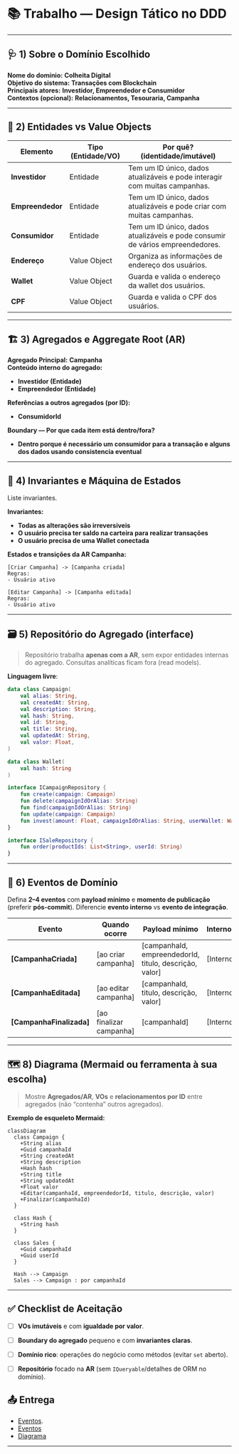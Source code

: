 # 📚 Trabalho — Design Tático no DDD

---

## 🩺 1) Sobre o Domínio Escolhido
**Nome do domínio:** **Colheita Digital**  
**Objetivo do sistema:** **Transações com Blockchain**  
**Principais atores:** **Investidor, Empreendedor e Consumidor**  
**Contextos (opcional):** **Relacionamentos, Tesouraria, Campanha**

---

## 🧩 2) Entidades vs Value Objects

| Elemento | Tipo (Entidade/VO) | Por quê? (identidade/imutável) |
|-------------------|-------------------------------|-------------------------------------------------------------------------------|
| **Investidor**    | Entidade                      | Tem um ID único, dados atualizáveis ​​e pode interagir com muitas campanhas.    |
| **Empreendedor**  | Entidade                      | Tem um ID único, dados atualizáveis ​​e pode criar com muitas campanhas.        |
| **Consumidor**    | Entidade                      | Tem um ID único, dados atualizáveis ​​e pode consumir de vários empreendedores. |
| **Endereço**      | Value Object                  | Organiza as informações de endereço dos usuários.                             |
| **Wallet**        | Value Object                  | Guarda e valida o endereço da wallet dos usuários.                            |
| **CPF**           | Value Object                  | Guarda e valida o CPF dos usuários.                                           |

---

## 🏗️ 3) Agregados e Aggregate Root (AR)
**Agregado Principal:** **Campanha**  
**Conteúdo interno do agregado:**  
- **Investidor (Entidade)**
- **Empreendedor (Entidade)**

**Referências a outros agregados (por ID):**  
- **ConsumidorId**

**Boundary — Por que cada item está dentro/fora?**  
- **Dentro porque é necessário um consumidor para a transação e alguns dos dados usando consistencia eventual**

---

## 🧭 4) Invariantes e Máquina de Estados
Liste invariantes.

**Invariantes:**
- **Todas as alterações são irreversiveis**
- **O usuário precisa ter saldo na carteira para realizar transações**
- **O usuário precisa de uma Wallet conectada**

**Estados e transições da AR Campanha:**
```
[Criar Campanha] -> [Campanha criada]
Regras:
- Usuário ativo

[Editar Campanha] -> [Campanha editada]
Regras:
- Usuário ativo
```

---

## 🗃️ 5) Repositório do Agregado (interface)
> Repositório trabalha **apenas com a AR**, sem expor entidades internas do agregado. Consultas analíticas ficam fora (read models).

**Linguagem livre**:
```kotlin
data class Campaign(
	val alias: String,
	val createdAt: String,
	val description: String,
	val hash: String,
	val id: String,
	val title: String,
	val updatedAt: String,
	val valor: Float,
)

data class Wallet(
	val hash: String
)

interface ICampaignRepository {
    fun create(campaign: Campaign)
    fun delete(campaignIdOrAlias: String)
    fun find(campaignIdOrAlias: String)
    fun update(campaign: Campaign)
    fun invest(amount: Float, campaignIdOrAlias: String, userWallet: Wallet)
}

interface ISaleRepository {
    fun order(productIds: List<String>, userId: String)
}
```


---

## 📣 6) Eventos de Domínio
Defina **2–4 eventos** com **payload mínimo** e **momento de publicação** (preferir **pós-commit**). Diferencie **evento interno** vs **evento de integração**.

| Evento | Quando ocorre | Payload mínimo | Interno/Integração | Observações |
|---|---|---|---|---|
| **[CampanhaCriada]** | [ao criar campanha] | [campanhaId, empreendedorId, titulo, descrição, valor] | [Interno] | [Empreendedor] |
| **[CampanhaEditada]** | [ao editar campanha] | [campanhaId, titulo, descrição, valor] | [Interno] | [Empreendedor] |
| **[CampanhaFinalizada]** | [ao finalizar campanha] | [campanhaId] | [Interno] | [Empreendedor] |

---

## 🗺️ 8) Diagrama (Mermaid ou ferramenta à sua escolha)
> Mostre **Agregados/AR**, **VOs** e **relacionamentos por ID** entre agregados (não “contenha” outros agregados).

**Exemplo de esqueleto Mermaid:**
```mermaid
classDiagram
  class Campaign {
    +String alias
	+Guid campanhaId
	+String createdAt
	+String description
	+Hash hash
	+String title
	+String updatedAt
	+Float valor
    +Editar(campanhaId, empreendedorId, titulo, descrição, valor)
    +Finalizar(campanhaId)
  }

  class Hash {
    +String hash
  }

  class Sales {
    +Guid campanhaId
    +Guid userId
  }

  Hash --> Campaign
  Sales --> Campaign : por campanhaId
```

---

## ✅ Checklist de Aceitação
- [ ] **VOs imutáveis** e com **igualdade por valor**.
- [ ] **Boundary do agregado** pequeno e com **invariantes claras**.
- [ ] **Domínio rico**: operações do negócio como métodos (evitar `set` aberto).
- [ ] **Repositório** focado na **AR** (sem `IQueryable`/detalhes de ORM no domínio).


## 📤 Entrega

- [Eventos](https://miro.com/app/board/uXjVIkkp3k4=/?moveToWidget=3458764645799234646&cot=14).
- [Eventos](./eventos.jpeg)
- [Diagrama](./diagrama.drawio.pdf)
---
